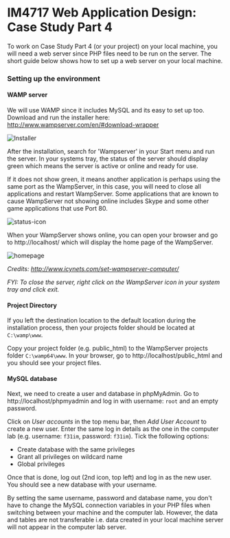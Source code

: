 # IM4717 Web Application Design: Case Study Part 4

To work on Case Study Part 4 (or your project) on your local machine, you will need a web server since PHP files need to be run on the server. The short guide below shows how to set up a web server on your local machine.

### Setting up the environment

#### WAMP server

We will use WAMP since it includes MySQL and its easy to set up too. Download and run the installer here: http://www.wampserver.com/en/#download-wrapper

![Installer](http://www.icynets.com/wp-content/uploads/2016/04/installing-wamp-2.png)

After the installation, search for 'Wampserver' in your Start menu and run the server. In your systems tray, the status of the server should display green which means the server is active or online and ready for use.

If it does not show green, it means another application is perhaps using the same port as the WampServer, in this case, you will need to close all applications and restart WampServer. Some applications that are known to cause WampServer not showing online includes Skype and some other game applications that use Port 80.

![status-icon](http://www.icynets.com/wp-content/uploads/2016/04/wampserver-server-status.png)

When your WampServer shows online, you can open your browser and go to http://localhost/ which will display the home page of the WampServer.

![homepage](http://www.icynets.com/wp-content/uploads/2016/04/WampServer-Server-Configuration.jpg)

*Credits: http://www.icynets.com/set-wampserver-computer/*

*FYI: To close the server, right click on the WampServer icon in your system tray and click exit.*

#### Project Directory

If you left the destination location to the default location during the installation process, then your projects folder should be located at `C:\wamp\www`.

Copy your project folder (e.g. public_html) to the WampServer projects folder `C:\wamp64\www`. In your browser, go to http://localhost/public_html and you should see your project files.

#### MySQL database

Next, we need to create a user and database in phpMyAdmin. Go to http://localhost/phpmyadmin and log in with username: `root` and an empty password.

Click on *User accounts* in the top menu bar, then *Add User Account* to create a new user. Enter the same log in details as the one in the computer lab (e.g. username: `f31im`, password: `f31im`). Tick the following options:

- Create database with the same privileges
- Grant all privileges on wildcard name
- Global privileges

Once that is done, log out (2nd icon, top left) and log in as the new user. You should see a new database with your username.

By setting the same username, password and database name, you don't have to change the MySQL connection variables in your PHP files when switching between your machine and the computer lab. However, the data and tables are not transferable i.e. data created in your local machine server will not appear in the computer lab server.
